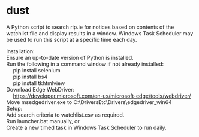 # dust
A Python script to search rip.ie for notices based on contents of the watchlist file and display results in a window.
Windows Task Scheduler may be used to run this script at a specific time each day.

Installation:\
Ensure an up-to-date version of Python is installed.\
Run the following in a command window if not already installed:\
&emsp;  pip install selenium\
&emsp;  pip install bs4\
&emsp;  pip install tkhtmlview\
Download Edge WebDriver:\
&emsp;  https://developer.microsoft.com/en-us/microsoft-edge/tools/webdriver/ \
Move msedgedriver.exe to C:\DriversEtc\Drivers\edgedriver_win64
\
Setup:\
Add search criteria to watchlist.csv as required.\
Run launcher.bat manually, or \
Create a new timed task in Windows Task Scheduler to run daily.
